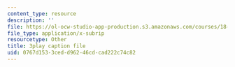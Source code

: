 ```yaml
---
content_type: resource
description: ''
file: https://ol-ocw-studio-app-production.s3.amazonaws.com/courses/18-01sc-single-variable-calculus-fall-2010/0767d1533cedd96246cdcad222c74c82_HgEqXhsIq_g.srt
file_type: application/x-subrip
resourcetype: Other
title: 3play caption file
uid: 0767d153-3ced-d962-46cd-cad222c74c82
---
```

